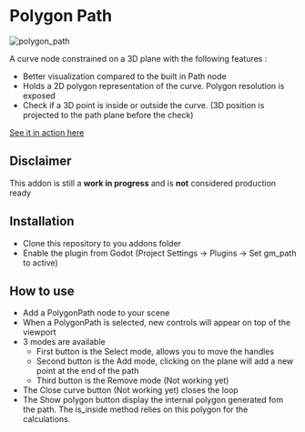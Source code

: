 # Polygon Path

![polygon_path](https://user-images.githubusercontent.com/52043844/63334538-ec82e980-c33b-11e9-9fcb-2b465641fb5b.png)

A curve node constrained on a 3D plane with the following features :
- Better visualization compared to the built in Path node
- Holds a 2D polygon representation of the curve. Polygon resolution is exposed
- Check if a 3D point is inside or outside the curve. (3D position is projected to the path plane before the check)

[See it in action here](https://streamable.com/z2jfz)

##  Disclaimer

This addon is still a **work in progress** and is **not** considered production ready

## Installation

- Clone this repository to you addons folder
- Enable the plugin from Godot (Project Settings -> Plugins -> Set gm_path to active)

## How to use

- Add a PolygonPath node to your scene
- When a PolygonPath is selected, new controls will appear on top of the viewport
- 3 modes are available
  + First button is the Select mode, allows you to move the handles
  + Second button is the Add mode, clicking on the plane will add a new point at the end of the path
  + Third button is the Remove mode (Not working yet)
- The Close curve button (Not working yet) closes the loop
- The Show polygon button display the internal polygon generated fom the path. The is_inside method relies on this polygon for the calculations.
